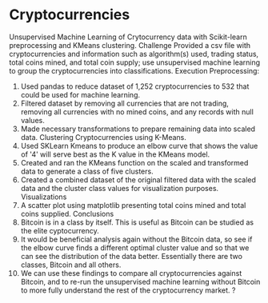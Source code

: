 # Cryptocurrencies
Unsupervised Machine Learning of Crytocurrency data with Scikit-learn preprocessing and KMeans clustering.
Challenge
Provided a csv file with cryptocurrencies and information such as algorithm(s) used, trading status, total coins mined, and total coin supply; use unsupervised machine learning to group the cryptocurrencies into classifications.
Execution
Preprocessing:
1. Used pandas to reduce dataset of 1,252 cryptocurrencies to 532 that could be used for machine learning.
2. Filtered dataset by removing all currencies that are not trading, removing all currencies with no mined coins, and any records with null values.
3. Made necessary transformations to prepare remaining data into scaled data.
Clustering Cryptocurrencies using K-Means.
1. Used SKLearn Kmeans to produce an elbow curve that shows the value of '4' will serve best as the K value in the KMeans model.
2. Created and ran the KMeans function on the scaled and transformed data to generate a class of five clusters.
3. Created a combined dataset of the original filtered data with the scaled data and the cluster class values for visualization purposes.
Visualizations
1. A scatter plot using matplotlib presenting total coins mined and total coins supplied.
Conclusions
1. Bitcoin is in a class by itself. This is useful as Bitcoin can be studied as the elite cyptocurrency.
2. It would be beneficial analysis again without the Bitcoin data, so see if the elbow curve finds a different optimal cluster value and so that we can see the distribution of the data better. Essentially there are two classes, Bitcoin and all others.
3. We can use these findings to compare all cryptocurrencies against Bitcoin, and to re-run the unsupervised machine learning without Bitcoin to more fully understand the rest of the cryptocurrency market.
?




